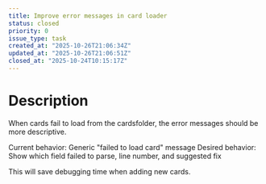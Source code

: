 ```yaml
---
title: Improve error messages in card loader
status: closed
priority: 0
issue_type: task
created_at: "2025-10-26T21:06:34Z"
updated_at: "2025-10-26T21:06:51Z"
closed_at: "2025-10-24T10:15:17Z"
---
```


# Description

When cards fail to load from the cardsfolder, the error messages should be more descriptive.

Current behavior: Generic "failed to load card" message
Desired behavior: Show which field failed to parse, line number, and suggested fix

This will save debugging time when adding new cards.


